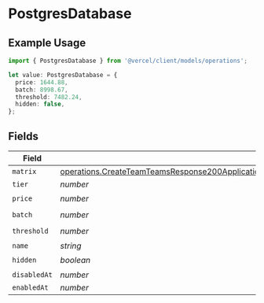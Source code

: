 # PostgresDatabase

## Example Usage

```typescript
import { PostgresDatabase } from '@vercel/client/models/operations';

let value: PostgresDatabase = {
  price: 1644.88,
  batch: 8998.67,
  threshold: 7482.24,
  hidden: false,
};
```

## Fields

| Field        | Type                                                                                                                                                                                                                                   | Required           | Description |
| ------------ | -------------------------------------------------------------------------------------------------------------------------------------------------------------------------------------------------------------------------------------- | ------------------ | ----------- |
| `matrix`     | [operations.CreateTeamTeamsResponse200ApplicationJSONResponseBodyBillingInvoiceItemsPostgresDatabaseMatrix](../../models/operations/createteamteamsresponse200applicationjsonresponsebodybillinginvoiceitemspostgresdatabasematrix.md) | :heavy_minus_sign: | N/A         |
| `tier`       | _number_                                                                                                                                                                                                                               | :heavy_minus_sign: | N/A         |
| `price`      | _number_                                                                                                                                                                                                                               | :heavy_check_mark: | N/A         |
| `batch`      | _number_                                                                                                                                                                                                                               | :heavy_check_mark: | N/A         |
| `threshold`  | _number_                                                                                                                                                                                                                               | :heavy_check_mark: | N/A         |
| `name`       | _string_                                                                                                                                                                                                                               | :heavy_minus_sign: | N/A         |
| `hidden`     | _boolean_                                                                                                                                                                                                                              | :heavy_check_mark: | N/A         |
| `disabledAt` | _number_                                                                                                                                                                                                                               | :heavy_minus_sign: | N/A         |
| `enabledAt`  | _number_                                                                                                                                                                                                                               | :heavy_minus_sign: | N/A         |
